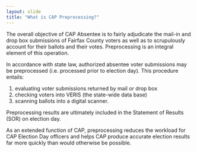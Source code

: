 ```yaml
---
layout: slide
title: "What is CAP Preprocessing?"
---
```


The overall objective of CAP Absentee is to fairly adjudicate the mail-in and drop box submissions of Fairfax County voters as well as to scrupulously account for their ballots and their votes.  Preprocessing is an integral element of this operation. 

In accordance with state law, authorized absentee voter submissions may be preprocessed (i.e. processed prior to election day). This procedure entails:  
1. evaluating voter submissions returned by mail or drop box  
2. checking voters into VERIS (the state-wide data base)
3. scanning ballots into a digital scanner.  

Preprocessing results are ultimately included in the Statement of Results (SOR) on election day. 

As an extended function of CAP, preprocessing reduces the workload for CAP Election Day officers and helps CAP produce accurate election results far more quickly than would otherwise be possible. 
